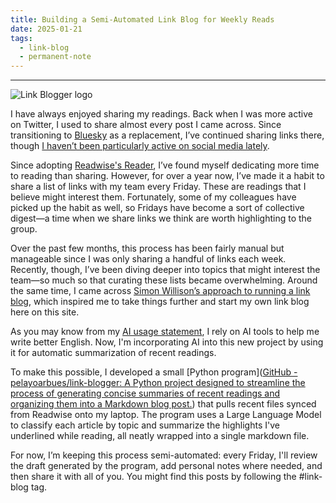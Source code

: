 ```yaml
---
title: Building a Semi-Automated Link Blog for Weekly Reads
date: 2025-01-21
tags:
  - link-blog
  - permanent-note
---
```

---

![Link Blogger logo](notes/attachments/link-blogger-logo.webp)

I have always enjoyed sharing my readings. Back when I was more active on Twitter, I used to share almost every post I came across. Since transitioning to [Bluesky](notes/Bluesky%20feels%20like%20a%20breath%20of%20fresh%20air%20for%20data%20folks.md) as a replacement, I’ve continued sharing links there, though [I haven’t been particularly active on social media lately](notes/Wrapped%20list%20of%20Books%20I%20read%20in%202024.md). 

Since adopting [Readwise's Reader](notes/My%20workflow%20for%20my%20public%20second%20brain.md), I’ve found myself dedicating more time to reading than sharing. However, for over a year now, I’ve made it a habit to share a list of links with my team every Friday. These are readings that I believe might interest them. Fortunately, some of my colleagues have picked up the habit as well, so Fridays have become a sort of collective digest—a time when we share links we think are worth highlighting to the group.

Over the past few months, this process has been fairly manual but manageable since I was only sharing a handful of links each week. Recently, though, I’ve been diving deeper into topics that might interest the team—so much so that curating these lists became overwhelming. Around the same time, I came across [Simon Willison’s approach to running a link blog](https://simonwillison.net/2024/Dec/22/link-blog/), which inspired me to take things further and start my own link blog here on this site.

As you may know from my [AI usage statement](mocs/ai.md), I rely on AI tools to help me write better English. Now, I'm incorporating AI into this new project by using it for automatic summarization of recent readings. 

To make this possible, I developed a small [Python program]([GitHub - pelayoarbues/link-blogger: A Python project designed to streamline the process of generating concise summaries of recent readings and organizing them into a Markdown blog post.](https://github.com/pelayoarbues/link-blogger)) that pulls recent files synced from Readwise onto my laptop. The program uses a Large Language Model to classify each article by topic and summarize the highlights I've underlined while reading, all neatly wrapped into a single markdown file.

For now, I’m keeping this process semi-automated: every Friday, I'll review the draft generated by the program, add personal notes where needed, and then share it with all of you. You might find this posts by following the #link-blog tag.

